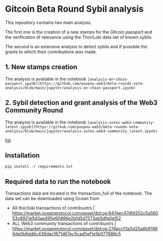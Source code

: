 # Gitcoin Beta Round Sybil analysis 

This repository contains two main analysis.

The first one is the creation of a new stamps for the Gitcoin passport and the verification of relevance using the Thor/Loki data set of known sybils.

The second is an extensive analysis to detect sybils and if possible the grants to which their contributions was made.


## 1. New stamps creation
The analysis is available in the notebook `[analysis-on-chain-passport.ipynb](https://github.com/poupou-web3/beta-rounds-vote-analysis/blob/main/jupyter/analysis-on-chain-passport.ipynb)`


## 2. Sybil detection and grant analysis of the Web3 Community Round
The analysis is available in the notebook `[analysis-votes-web3-community-latest.ipynb](https://github.com/poupou-web3/beta-rounds-vote-analysis/blob/main/jupyter/analysis-votes-web3-community_latest.ipynb)`

[list](https://github.com/poupou-web3/beta-rounds-vote-analysis/blob/main/suspicious_addresses.csv)


## Installation

```
pip install -r requirements.txt
```

## Required data to run the notebook

Transactions data are located in the transaction_full of the notebook. The data set can be downloaded using Ocean from 
- All thor/loki  transactions of contribuotrs  | https://market.oceanprotocol.com/asset/did:op:647eec47dfd252c5a56053c8921e5d3aa495e60886e2b1d5d7573ab5dfa0af52
- ALL Web3 community transactions of contribuotrs | https://market.oceanprotocol.com/asset/did:op:278accf3a5d25a6b91886da0b6dd6c436dac1871d67ec5cad0ef1e5b077986c5
